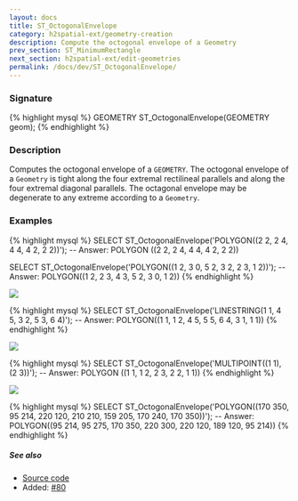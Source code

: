 ```yaml
---
layout: docs
title: ST_OctogonalEnvelope
category: h2spatial-ext/geometry-creation
description: Compute the octogonal envelope of a Geometry
prev_section: ST_MinimumRectangle
next_section: h2spatial-ext/edit-geometries
permalink: /docs/dev/ST_OctogonalEnvelope/
---
```


### Signature

{% highlight mysql %}
GEOMETRY ST_OctogonalEnvelope(GEOMETRY geom);
{% endhighlight %}

### Description
Computes the octogonal envelope of a `GEOMETRY`.
The octogonal envelope of a `Geometry` is tight along the four 
extremal rectilineal parallels and along the four extremal diagonal parallels.
The octagonal envelope may be degenerate to any extreme according to a `Geometry`.

### Examples

{% highlight mysql %}
SELECT ST_OctogonalEnvelope('POLYGON((2 2, 2 4, 4 4, 4 2, 2 2))');
-- Answer: POLYGON ((2 2, 2 4, 4 4, 4 2, 2 2))

SELECT ST_OctogonalEnvelope('POLYGON((1 2, 3 0, 5 2, 3 2, 2 3, 1 2))');
-- Answer: POLYGON((1 2, 2 3, 4 3, 5 2, 3 0, 1 2))
{% endhighlight %}

<img class="displayed" src="../ST_OctogonalEnvelope_1.png"/>

{% highlight mysql %}
SELECT ST_OctogonalEnvelope('LINESTRING(1 1, 4 5, 3 2, 5 3, 6 4)');
-- Answer: POLYGON((1 1, 1 2, 4 5, 5 5, 6 4, 3 1, 1 1))
{% endhighlight %}

<img class="displayed" src="../ST_OctogonalEnvelope_2.png"/>

{% highlight mysql %}
SELECT ST_OctogonalEnvelope('MULTIPOINT((1 1), (2 3))');
-- Answer: POLYGON ((1 1, 1 2, 2 3, 2 2, 1 1))
{% endhighlight %}

<img class="displayed" src="../ST_OctogonalEnvelope_3.png"/>

{% highlight mysql %}
SELECT ST_OctogonalEnvelope('POLYGON((170 350, 95 214, 220 120, 210 210, 159 205, 170 240, 170 350))');
-- Answer: POLYGON((95 214, 95 275, 170 350, 220 300, 220 120, 189 120, 95 214))
{% endhighlight %}

##### See also

* <a href="https://github.com/irstv/H2GIS/blob/master/h2spatial-ext/src/main/java/org/h2gis/h2spatialext/function/spatial/create/ST_OctogonalEnvelope.java" target="_blank">Source code</a>
* Added: <a href="https://github.com/irstv/H2GIS/pull/80" target="_blank">#80</a>
